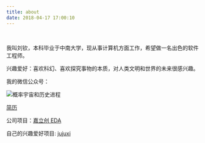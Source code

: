 ```yaml
---
title: about
date: 2018-04-17 17:00:10
---
```


<br>

我叫刘钦，本科毕业于中南大学，现从事计算机方面工作，希望做一名出色的软件工程师。

兴趣爱好：喜欢科幻、喜欢探究事物的本质，对人类文明和世界的未来很感兴趣。

我的微信公众号：

![概率宇宙和历史进程](https://i.loli.net/2019/07/08/5d22f89dbbb2b42435.jpg)

[简历](../assets/liuqinh2s-resume.pdf)

公司项目：[嘉立创 EDA](https://pro.lceda.cn/editor)

自己的兴趣爱好项目: [jujuxi](https://jujuxi.xyz/)
